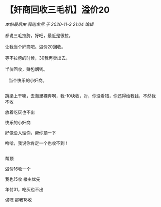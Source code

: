 # 【奸商回收三毛机】溢价20


<i class="pstatus"> 本帖最后由 释迦牟尼 于 2020-11-3 21:04 编辑 </i><br />
<br />
都说三毛拉胯，好吧，最近是很拉。<br />
<br />
让我当个奸商吧。溢价20回收。<br />
<br />
等不拉胯的时候，30我再卖出去。<br />
<br />
半价回收，赚包烟钱。<br />
<br />
<img src="static/image/smiley/default/lol.gif" smilieid="12" border="0" alt="" />&nbsp; &nbsp;当个快乐的小奸商。<br />
<br />


跳梁上干嘛，去海里裸奔啊，我-10块收，对，你没看错，你还得给我钱，不然我不收

放着吃灰也不出

快乐的小奸商

好像没人理你，帮你顶一下<img src="static/image/smiley/default/lol.gif" smilieid="12" border="0" alt="" />

哈哈，我说你肯定一个也收不到！<br />
<br />
<img src="static/image/smiley/default/lol.gif" smilieid="12" border="0" alt="" /><img src="static/image/smiley/default/lol.gif" smilieid="12" border="0" alt="" /><img src="static/image/smiley/default/lol.gif" smilieid="12" border="0" alt="" />

帮顶<img src="static/image/smiley/default/lol.gif" smilieid="12" border="0" alt="" />

溢价16收一个

我也15收 楼主优先<img src="static/image/smiley/default/lol.gif" smilieid="12" border="0" alt="" />

年付31，吃灰也不出

诶嘿 那我18收<img src="static/image/smiley/default/lol.gif" smilieid="12" border="0" alt="" />
